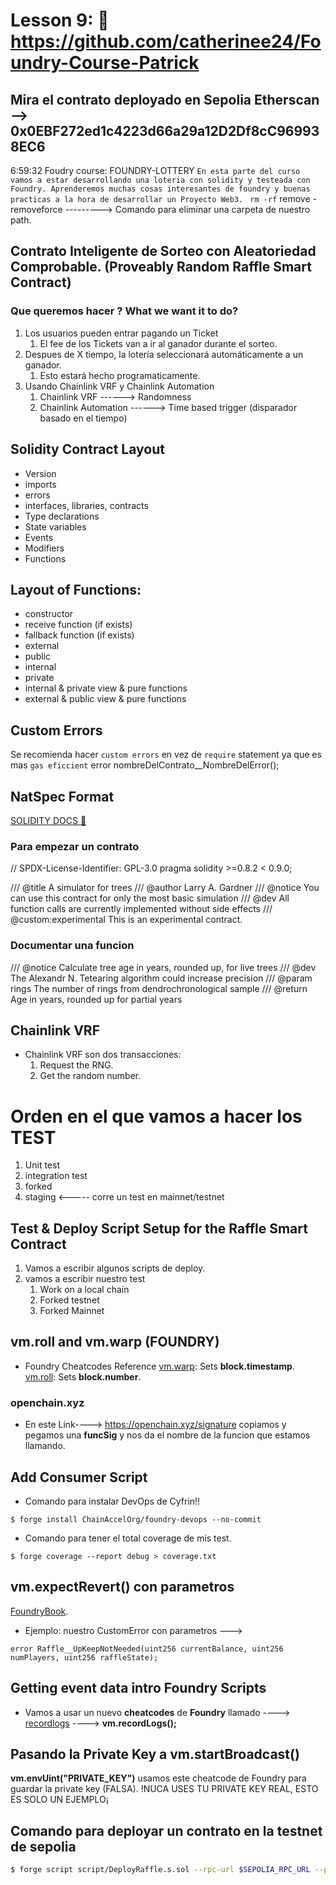 # Lesson 9: 🤩 https://github.com/catherinee24/Foundry-Course-Patrick
## Mira el contrato deployado en Sepolia Etherscan --> 0x0EBF272ed1c4223d66a29a12D2Df8cC969938EC6 
6:59:32
Foudry course: FOUNDRY-LOTTERY
`En esta parte del curso vamos a estar desarrollando una loteria con solidity y testeada con Foundry. Aprenderemos muchas cosas interesantes de foundry y buenas practicas a la hora de desarrollar un Proyecto Web3. `
`rm -rf` remove -removeforce ---------> Comando para eliminar una carpeta de nuestro path.

## Contrato Inteligente de Sorteo con Aleatoriedad Comprobable. (Proveably Random Raffle Smart Contract)

### Que queremos hacer ? What we want it to do?

1. Los usuarios pueden entrar pagando un Ticket
   1. El fee de los Tickets van a ir al ganador durante el sorteo.
2. Despues de X tiempo, la lotería seleccionará automáticamente a un ganador.
   1. Esto estará hecho programaticamente.
3. Usando Chainlink VRF y Chainlink Automation
   1. Chainlink VRF ------> Randomness
   2. Chainlink Automation ------> Time based trigger (disparador basado en el tiempo)

## Solidity Contract Layout

- Version
- imports
- errors
- interfaces, libraries, contracts
- Type declarations
- State variables
- Events
- Modifiers
- Functions

## Layout of Functions:

- constructor
- receive function (if exists)
- fallback function (if exists)
- external
- public
- internal
- private
- internal & private view & pure functions
- external & public view & pure functions

## Custom Errors

Se recomienda hacer `custom errors` en vez de `require` statement ya que es mas `gas eficcient`
error nombreDelContrato\_\_NombreDelError();

## NatSpec Format

[SOLIDITY DOCS 🫡](https://docs.soliditylang.org/en/v0.8.21/natspec-format.html)

### Para empezar un contrato

// SPDX-License-Identifier: GPL-3.0
pragma solidity >=0.8.2 < 0.9.0;

/// @title A simulator for trees
/// @author Larry A. Gardner
/// @notice You can use this contract for only the most basic simulation
/// @dev All function calls are currently implemented without side effects
/// @custom:experimental This is an experimental contract.

### Documentar una funcion

/// @notice Calculate tree age in years, rounded up, for live trees
/// @dev The Alexandr N. Tetearing algorithm could increase precision
/// @param rings The number of rings from dendrochronological sample
/// @return Age in years, rounded up for partial years

## Chainlink VRF

- Chainlink VRF son dos transacciones:
  1. Request the RNG.
  2. Get the random number.

# Orden en el que vamos a hacer los TEST

1. Unit test
2. integration test
3. forked
4. staging <----- corre un test en mainnet/testnet

## Test & Deploy Script Setup for the Raffle Smart Contract

1. Vamos a escribir algunos scripts de deploy.
2. vamos a escribir nuestro test
   1. Work on a local chain
   2. Forked testnet
   3. Forked Mainnet

## vm.roll and vm.warp (FOUNDRY)

- Foundry Cheatcodes Reference
  [vm.warp](https://book.getfoundry.sh/cheatcodes/warp?highlight=vm.warp#examples): Sets **block.timestamp**.
  [vm.roll](https://book.getfoundry.sh/cheatcodes/roll?highlight=vm.roll#examples): Sets **block.number**.

### openchain.xyz

- En este Link----> https://openchain.xyz/signature copiamos y pegamos una **funcSig** y nos da el nombre de la funcion que estamos llamando.

## Add Consumer Script

- Comando para instalar DevOps de Cyfrin!!

```shell
$ forge install ChainAccelOrg/foundry-devops --no-commit
```

- Comando para tener el total coverage de mis test.

```shell
$ forge coverage --report debug > coverage.txt
```

## vm.expectRevert() con parametros

[FoundryBook](https://book.getfoundry.sh/cheatcodes/expect-revert?highlight=expectRevert#examples).

- Ejemplo: nuestro CustomError con parametros --->

```solidity
error Raffle__UpKeepNotNeeded(uint256 currentBalance, uint256 numPlayers, uint256 raffleState);
```

## Getting event data intro Foundry Scripts

- Vamos a usar un nuevo **cheatcodes** de **Foundry** llamado ----> [recordlogs](https://book.getfoundry.sh/cheatcodes/record-logs?highlight=recordLogs#recordlogs) ----> **vm.recordLogs();**

## Pasando la Private Key a vm.startBroadcast()

**vm.envUint("PRIVATE_KEY")** usamos este cheatcode de Foundry para guardar la private key (FALSA).
!NUCA USES TU PRIVATE KEY REAL, ESTO ES SOLO UN EJEMPLO¡

## Comando para deployar un contrato en la testnet de sepolia
```bash	
$ forge script script/DeployRaffle.s.sol --rpc-url $SEPOLIA_RPC_URL --private-key $PRIVATE_KEY --broadcast --verify --etherscan-api-key $ETHERSCAN_API_KEY
```
